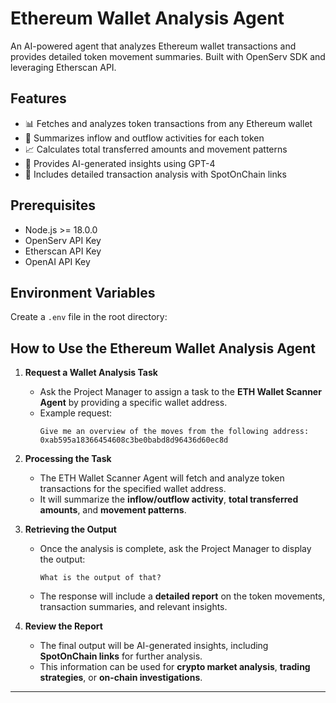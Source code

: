 # Ethereum Wallet Analysis Agent

An AI-powered agent that analyzes Ethereum wallet transactions and provides detailed token movement summaries. Built with OpenServ SDK and leveraging Etherscan API.

## Features

- 📊 Fetches and analyzes token transactions from any Ethereum wallet
- 💱 Summarizes inflow and outflow activities for each token
- 📈 Calculates total transferred amounts and movement patterns
- 🤖 Provides AI-generated insights using GPT-4
- 🔗 Includes detailed transaction analysis with SpotOnChain links

## Prerequisites

- Node.js >= 18.0.0
- OpenServ API Key
- Etherscan API Key
- OpenAI API Key

## Environment Variables

Create a `.env` file in the root directory:



## How to Use the Ethereum Wallet Analysis Agent

1. **Request a Wallet Analysis Task**  
   - Ask the Project Manager to assign a task to the **ETH Wallet Scanner Agent** by providing a specific wallet address.  
   - Example request:  
     ```
     Give me an overview of the moves from the following address: 0xab595a18366454608c3be0babd8d96436d60ec8d
     ```

2. **Processing the Task**  
   - The ETH Wallet Scanner Agent will fetch and analyze token transactions for the specified wallet address.  
   - It will summarize the **inflow/outflow activity**, **total transferred amounts**, and **movement patterns**.  

3. **Retrieving the Output**  
   - Once the analysis is complete, ask the Project Manager to display the output:  
     ```
     What is the output of that?
     ```
   - The response will include a **detailed report** on the token movements, transaction summaries, and relevant insights.  

4. **Review the Report**  
   - The final output will be AI-generated insights, including **SpotOnChain links** for further analysis.  
   - This information can be used for **crypto market analysis**, **trading strategies**, or **on-chain investigations**.

---

